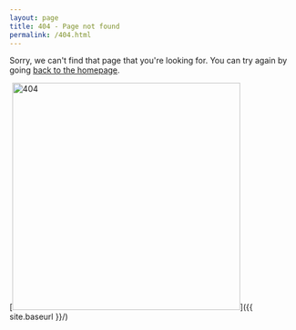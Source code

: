 ```yaml
---
layout: page
title: 404 - Page not found
permalink: /404.html
---
```


<p class="paragraph">Sorry, we can't find that page that you're looking for. You can try again by going <a href="{{ site.baseurl }}">back to the homepage</a>.</p>

[<img src="{{ site.baseurl }}/assets/img/404.gif" alt="404" style="width: 400px;"/>]({{ site.baseurl }}/)
